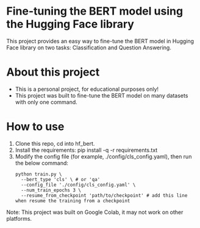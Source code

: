 # Fine-tuning the BERT model using the Hugging Face library
This project provides an easy way to fine-tune the BERT model in Hugging Face library on two tasks: Classification and Question Answering.
# About this project
- This is a personal project, for educational purposes only!
- This project was built to fine-tune the BERT model on many datasets with only one command.
# How to use
1. Clone this repo, cd into hf_bert.
2. Install the requirements: pip install -q -r requirements.txt
3. Modify the config file (for example, ./config/cls_config.yaml), then run the below command:
    ```
    python train.py \
      --bert_type 'cls' \ # or 'qa'
      --config_file './config/cls_config.yaml' \
      --num_train_epochs 3 \
      --resume_from_checkpoint 'path/to/checkpoint' # add this line when resume the training from a checkpoint
    ```
Note: This project was built on Google Colab, it may not work on other platforms.
